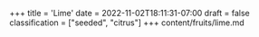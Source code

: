 +++
title = 'Lime'
date = 2022-11-02T18:11:31-07:00
draft = false
classification = ["seeded", "citrus"]
+++
content/fruits/lime.md
